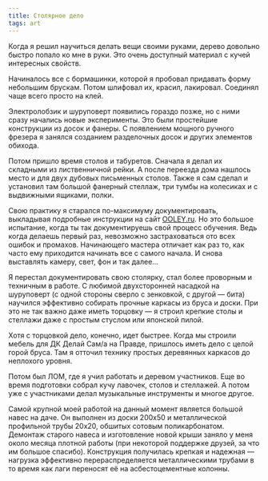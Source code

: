 ```yaml
---
title: Столярное дело
tags: art
---
```


Когда я решил научиться делать вещи своими руками, дерево довольно быстро попало ко мне в руки. Это очень доступный материал с кучей интересных свойств.

Начиналось все с бормашинки, которой я пробовал придавать форму небольшим брускам. Потом шлифовал их, красил, лакировал. Соединял чаще всего просто на клей.

Электролобзик и шуруповерт появились гораздо позже, но с ними сразу начались новые эксперименты. Это были простейшие конструкции из досок и фанеры. С появлением мощного ручного фрезера я занялся созданием разделочных досок и других элементов обихода. 

Потом пришло время столов и табуретов. Сначала я делал их складными из лиственничной рейки. А после переезда дома нашлось место и для двух дубовых письменных столов. Также я сам сделал и установил там большой фанерный стеллаж, три тумбы на колесиках и с выдвижными ящиками, полки.

Свою практику я старался по-максимуму документировать, выкладывая подробные инструкции на сайт [OOLEY.ru](https://www.ooley.ru). Но это большое испытание, когда ты так документируешь свой процесс обучения. Ведь когда делаешь первый раз, невозможно застраховаться ото всех ошибок и промахов. Начинающего мастера отличает как раз то, как часто ему приходится начинать все с самого начала. И снова выставлять камеру, свет, фон и так далее...

Я перестал документировать свою столярку, стал более проворным и техничным в работе. С любимой двухсторонней насадкой на шуруповерт (с одной стороны сверло с зенковкой, с другой — бита) научился эффективно собирать прочные каркасы из бруса и доски. При это не так важно даже иметь торцовку — я строил крепкие столы и стеллажи даже с простым стуслом или японской пилой.

Хотя с торцовкой дело, конечно, идет быстрее. Когда мы строили мебель для ДК Делай Сам/а на Правде, пришлось иметь дело с целой горой бруса. Там я отточил технику простых деревянных каркасов до неплохого уровня.

Потом был ЛОМ, где я учил работать и деревом участников. Еще во время подготовки собрал кучу лавочек, столов и стеллажей. А потом уже с участниками делал музыкальные инструменты и многое другое.

Самой крупной моей работой на данный момент является большой навес на даче. Он выполнен из доски 200х50 и металлической профильной трубы 20х20, обшитых сотовым поликарбонатом. Демонтаж старого навеса и изготовление новой крыши заняло у меня около месяца плотной работы (при некоторой поддержке друзей, за что им большое спасибо). Конструкция получилась крепкая и надежная — нагрузка эффективно перераспределяется металлическими трубами в то время как лаги переносят её на асбестоцементные колонны.